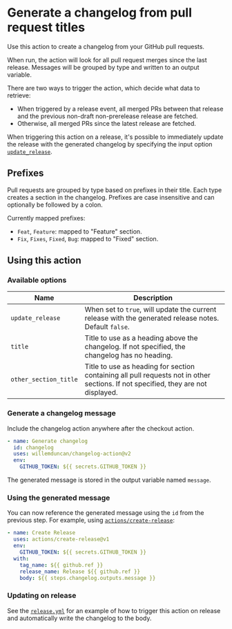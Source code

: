 # Generate a changelog from pull request titles

Use this action to create a changelog from your GitHub pull requests.

When run, the action will look for all pull request merges since the last release. Messages will be grouped by type and written to an output variable.

There are two ways to trigger the action, which decide what data to retrieve:

- When triggered by a release event, all merged PRs between that release and the previous non-draft non-prerelease release are fetched.
- Otherwise, all merged PRs since the latest release are fetched.

When triggering this action on a release, it's possible to immediately update the release with the generated changelog by specifying the input option [`update_release`](#available-options).

## Prefixes

Pull requests are grouped by type based on prefixes in their title. Each type creates a section in the changelog.
Prefixes are case insensitive and can optionally be followed by a colon.

Currently mapped prefixes:

- `Feat`, `Feature`: mapped to "Feature" section.
- `Fix`, `Fixes`, `Fixed`, `Bug`: mapped to "Fixed" section.

## Using this action

### Available options

| Name                  | Description                                                                                                                       |
| --------------------- | --------------------------------------------------------------------------------------------------------------------------------- |
| `update_release`      | When set to `true`, will update the current release with the generated release notes. Default `false`.                            |
| `title`               | Title to use as a heading above the changelog. If not specified, the changelog has no heading.                                    |
| `other_section_title` | Title to use as heading for section containing all pull requests not in other sections. If not specified, they are not displayed. |

### Generate a changelog message

Include the changelog action anywhere after the checkout action.

```yaml
- name: Generate changelog
  id: changelog
  uses: willemduncan/changelog-action@v2
  env:
    GITHUB_TOKEN: ${{ secrets.GITHUB_TOKEN }}
```

The generated message is stored in the output variable named `message`.

### Using the generated message

You can now reference the generated message using the `id` from the previous step. For example, using [`actions/create-release`](https://github.com/actions/create-release):

```yaml
- name: Create Release
  uses: actions/create-release@v1
  env:
    GITHUB_TOKEN: ${{ secrets.GITHUB_TOKEN }}
  with:
    tag_name: ${{ github.ref }}
    release_name: Release ${{ github.ref }}
    body: ${{ steps.changelog.outputs.message }}
```

### Updating on release

See the [`release.yml`](./.github/workflows/release.yml) for an example of how to trigger this
action on release and automatically write the changelog to the body.
